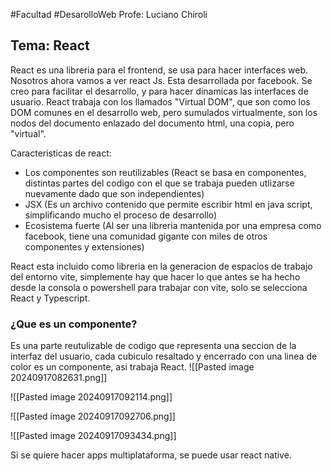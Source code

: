 #Facultad #DesarolloWeb 
 Profe: Luciano Chiroli
## Tema: React

React es una libreria para el frontend, se usa para hacer interfaces web. Nosotros ahora vamos a ver react Js. Esta desarrollada por facebook. Se creo para facilitar el desarrollo, y para hacer dinamicas las interfaces de usuario. React trabaja con los llamados "Virtual DOM", que son como los DOM comunes en el desarrollo web, pero sumulados virtualmente, son los nodos del documento enlazado del documento html, una copia, pero "virtual".

Caracteristicas de react:
- Los componentes son reutilizables (React se basa en componentes, distintas partes del codigo con el que se trabaja pueden utlizarse nuevamente dado que son independientes)
- JSX (Es un archivo contenido que permite escribir html en java script, simplificando mucho el proceso de desarrollo)
- Ecosistema fuerte (Al ser una libreria mantenida por una empresa como facebook, tiene una comunidad gigante con miles de otros componentes y extensiones)

React esta incluido como libreria en la generacion de espacios de trabajo del entorno vite, simplemente hay que hacer lo que antes se ha hecho desde la consola o powershell para trabajar con vite, solo se selecciona React y Typescript.

### ¿Que es un componente?
Es una parte reutulizable de codigo que representa una seccion de la interfaz del usuario, cada cubiculo resaltado y encerrado con una linea de color es un componente, asi trabaja React.
![[Pasted image 20240917082631.png]]


![[Pasted image 20240917092114.png]]

![[Pasted image 20240917092706.png]]

![[Pasted image 20240917093434.png]]

Si se quiere hacer apps multiplataforma, se puede usar react native.